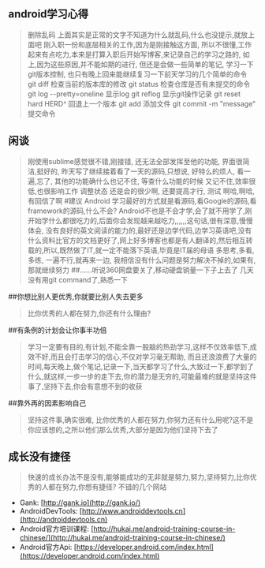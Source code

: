 ## android学习心得
> 删除乱码
> 上面其实是正常的文字不知道为什么就乱码,什么也没提示,就放上面吧
> 刚入职一份和底层相关的工作,因为是刚接触这方面, 所以不很懂,工作起来有点吃力,本来是打算入职后开始写博客,来记录自己的学习之路的,
> 如上,因为这些原因,并不能如期的进行, 但还是会做一些简单的笔记, 学习一下git版本控制, 也只有晚上回来能继续复习一下前天学习的几个简单的命令
> git diff 检查当前的版本库的修改
> git status 检查仓库是否有未提交的命令
> git log --pretty=oneline 显示log 
> git reflog 显示git操作记录
> git reset hard HERD^ 回退上一个版本
> git add 添加文件
> git commit -m "message" 提交命令
## 闲谈
> 刚使用sublime感觉很不错,刚接错, 还无法全部发挥至他的功能, 界面很简洁,挺好的,
> 昨天写了继续接着看了一天的源码,只想说, 好特么的烦人, 看一遍,忘了, 其他的功能确什么也记不住, 等查什么功能的时候 又记不住,效率很低,也很影响工作
> 调整状态
> 还是会的很少啊, 还要提高才行,
> 测试
> 啊哈,啊哈,有回信了啊
#建议
> Android 学习最好的方式就是看源码,看Google的源码,看framework的源码,什么不会? Android不也是不会才学,会了就不用学了,刚开始学什么都很吃力的,后面你会发现越来越吃力,,,,,,这句话,很有深意,慢慢体会,
> 没有良好的英文阅读的能力的,最好还是边学代码,边学习英语吧,没有什么资料比官方的文档更好了,网上好多博客也都是有人翻译的,然后相互转载的,所以,既然做了IT,就一定不能落下英语,毕竟是IT届的母语
> 多思考,多看,多练, 一遍不行,就再来一边, 我相信没有什么问题是努力解决不掉的,如果有,那就继续努力
##......听说360网盘要关了,移动硬盘销量一下子上去了
> 几天没有用git command了,熟悉一下

##你想比别人更优秀,你就要比别人失去更多
> 比你优秀的人都在努力,你还有什么理由?

##有条例的计划会让你事半功倍
> 学习一定要有目的,有计划,不能全靠一股脑的热劲学习,这样不仅效率低下,成效不好,而且会打击学习的信心,不仅对学习毫无帮助, 而且还浪浪费了大量的时间,每天晚上,做个笔记,记录一下,当天都学习了什么,大致过一下,都学到了什么,就这样,一步一步的走下去,你的潜力是无穷的,可能最难的就是坚持这件事了,坚持下去,你会有意想不到的收获

##靠外再的因素影响自己
> 坚持这件事,确实很难, 比你优秀的人都在努力,你努力还有什么用呢?这不是你应该想的,之所以他们那么优秀,大部分是因为他们坚持下去了

## 成长没有捷径
> 快速的成长办法不是没有,能够能成功的无非就是努力,努力,坚持努力,比你优秀的人都在努力,你想有捷径?
> 不错的几个网站
- Gank: [http://gank.io](http://gank.io/)
- AndroidDevTools: [http://www.androiddevtools.cn](http://androiddevtools.cn)
- Android官方培训课程: [http://hukai.me/android-training-course-in-chinese/](http://hukai.me/android-training-course-in-chinese/)
- Android官方Api: [https://developer.android.com/index.html](https://developer.android.com/index.html)

